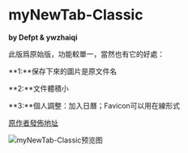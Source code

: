 myNewTab-Classic
=============
**by Defpt & ywzhaiqi**

此版爲原始版，功能較單一，當然也有它的好處：

**1:**保存下來的圖片是原文件名

**2:**文件體積小

**3:**個人調整：加入日曆；Favicon可以用在線形式

[原作者發佈地址][1]

![myNewTab-Classic预览图][2]

  [1]: http://bbs.kafan.cn/thread-1759418-1-1.html
  [2]: https://github.com/dupontjoy/userChrome.js-Collections-/blob/master/myNewTab-Classic/myNewTab-Classic.jpg
